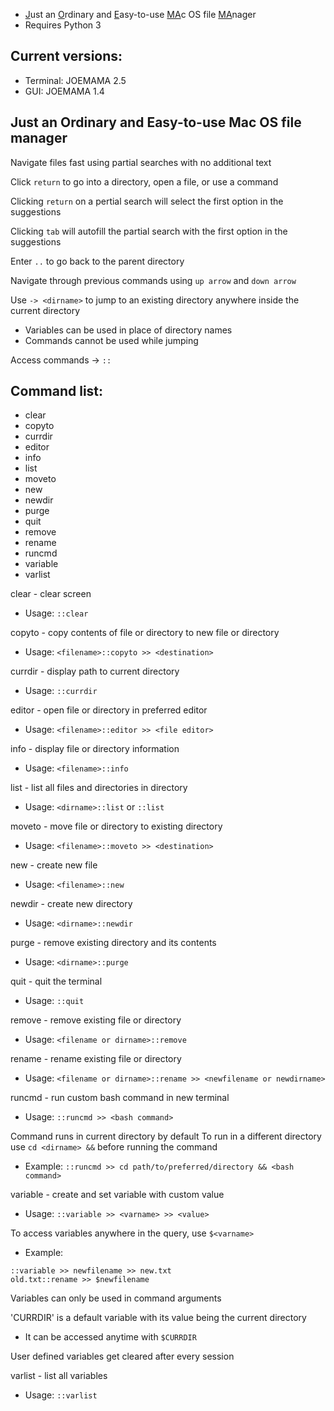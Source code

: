 - <ins>J</ins>ust an <ins>O</ins>rdinary and <ins>E</ins>asy-to-use <ins>MA</ins>c OS file <ins>MA</ins>nager
- Requires Python 3

## Current versions:
- Terminal: JOEMAMA 2.5
- GUI: JOEMAMA 1.4
  
## Just an Ordinary and Easy-to-use Mac OS file manager
Navigate files fast using partial searches with no additional text

Click `return` to go into a directory, open a file, or use a command

Clicking `return` on a pertial search will select the first option in the suggestions

Clicking `tab` will autofill the partial search with the first option in the suggestions

Enter `..` to go back to the parent directory

Navigate through previous commands using `up arrow` and `down arrow`

Use `-> <dirname>` to jump to an existing directory anywhere inside the current directory
- Variables can be used in place of directory names
- Commands cannot be used while jumping

Access commands -> `::`

## Command list:

- clear
- copyto
- currdir
- editor
- info
- list
- moveto
- new
- newdir
- purge
- quit
- remove
- rename
- runcmd
- variable
- varlist

clear - clear screen
- Usage: `::clear`

copyto - copy contents of file or directory to new file or directory
- Usage: `<filename>::copyto >> <destination>`

currdir - display path to current directory
- Usage: `::currdir`

editor - open file or directory in preferred editor
- Usage: `<filename>::editor >> <file editor>`

info - display file or directory information
- Usage: `<filename>::info`

list - list all files and directories in directory
- Usage: `<dirname>::list` or `::list`

moveto - move file or directory to existing directory
- Usage: `<filename>::moveto >> <destination>`

new - create new file
- Usage: `<filename>::new`

newdir - create new directory
- Usage: `<dirname>::newdir`

purge - remove existing directory and its contents
- Usage: `<dirname>::purge`

quit - quit the terminal
- Usage: `::quit`

remove - remove existing file or directory
- Usage: `<filename or dirname>::remove`

rename - rename existing file or directory
- Usage: `<filename or dirname>::rename >> <newfilename or newdirname>`

runcmd - run custom bash command in new terminal
- Usage: `::runcmd >> <bash command>`

Command runs in current directory by default
To run in a different directory use `cd <dirname> &&` before running the command
- Example:
`::runcmd >> cd path/to/preferred/directory && <bash command>`

variable - create and set variable with custom value
- Usage: `::variable >> <varname> >> <value>`

To access variables anywhere in the query, use `$<varname>`
- Example:
```
::variable >> newfilename >> new.txt
old.txt::rename >> $newfilename
```

Variables can only be used in command arguments

'CURRDIR' is a default variable with its value being the current directory
- It can be accessed anytime with `$CURRDIR`

User defined variables get cleared after every session

varlist - list all variables
- Usage: `::varlist`
